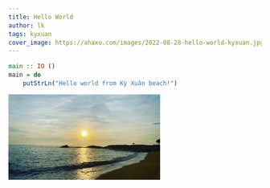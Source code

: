 ```yaml
---
title: Hello World
author: lk
tags: kyxuan
cover_image: https://ahaxu.com/images/2022-08-28-hello-world-kyxuan.jpg
---
```


```haskell
main :: IO ()
main = do
    putStrLn("Hello world from Kỳ Xuân beach!")
```

<img src="../images/2022-08-28-hello-world-kyxuan.jpg" width=60% height=60% alt="ky xuan beach">


